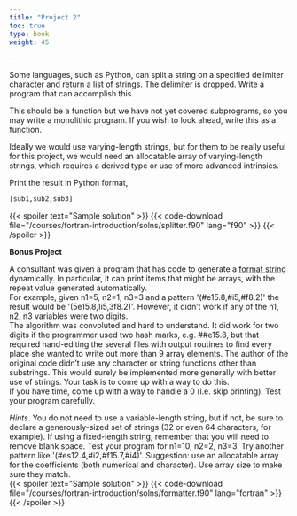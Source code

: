 ```yaml
---
title: "Project 2"
toc: true
type: book
weight: 45

---
```


Some languages, such as Python, can split a string on a specified delimiter character and return a list of strings. The delimiter is dropped.  Write a program that can accomplish this.

This should be a function but we have not yet covered subprograms, so you may write a monolithic program.  If you wish to look ahead, write this as a function.

Ideally we would use varying-length strings, but for them to be really useful for this project, we would need an allocatable array of varying-length strings, which requires a derived type or use of more advanced intrinsics.

Print the result in Python format,
```python
[sub1,sub2,sub3]
```

{{< spoiler text="Sample solution" >}}
{{< code-download file="/courses/fortran-introduction/solns/splitter.f90" lang="f90" >}}
{{< /spoiler >}}

**Bonus Project**

A consultant was given a program that has code to generate a [format string](/courses/fortran-introduction/formatted_io) dynamically.  In particular, it can print items that might be arrays, with the repeat value generated automatically.  
For example, given n1=5, n2=1, n3=3 and a pattern '(#e15.8,#i5,#f8.2)' 
the result would be '(5e15.8,1i5,3f8.2)'. However, it didn’t work if any of the n1, n2, n3 variables were two digits.  
The algorithm was convoluted and hard to understand.  It did work for two 
digits if the programmer
used two hash marks, e.g. ##e15.8, but that required hand-editing the several 
files with output routines to find every place she wanted to write out more 
than 9 array elements.  The author of the original code didn’t use any 
character or string 
functions other than substrings. This would surely be implemented more 
generally with better use of strings.  Your task is to come up with a way to 
do this.  
If you have time, come up with a way to handle a 
0 (i.e. skip printing).
Test your program carefully.

_Hints_.  You do not need to use a variable-length string, but if not, be sure to declare a generously-sized set of strings (32 or even 64 characters, for example).  If using a fixed-length string, remember that you will need to remove blank space.  Test your program for n1=10, n2=2, n3=3.  Try another pattern like 
'(#es12.4,#i2,#f15.7,#i4)'.  Suggestion: use an allocatable array for the coefficients (both numerical and character).  Use array size to make sure they match.    
{{< spoiler text="Sample solution" >}}
{{< code-download file="/courses/fortran-introduction/solns/formatter.f90" lang="fortran" >}}
{{< /spoiler >}}
